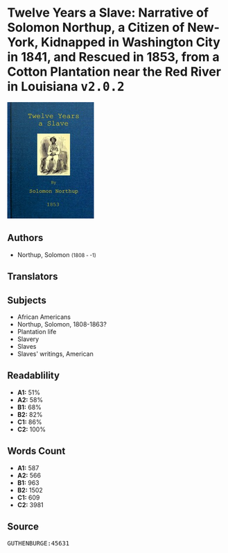 # Twelve Years a Slave: Narrative of Solomon Northup, a Citizen of New-York, Kidnapped in Washington City in 1841, and Rescued in 1853, from a Cotton Plantation near the Red River in Louisiana <kbd>v2.0.2</kbd>

![](./cover.medium.jpg "")

## Authors


 - Northup, Solomon <small>(1808 - -1)</small>

## Translators



## Subjects


 - African Americans
 - Northup, Solomon, 1808-1863?
 - Plantation life
 - Slavery
 - Slaves
 - Slaves' writings, American

## Readablility


 - **A1:** 51%
 - **A2:** 58%
 - **B1:** 68%
 - **B2:** 82%
 - **C1:** 86%
 - **C2:** 100%

## Words Count


 - **A1:** 587
 - **A2:** 566
 - **B1:** 963
 - **B2:** 1502
 - **C1:** 609
 - **C2:** 3981

## Source


<kbd>GUTHENBURGE:45631</kbd>
